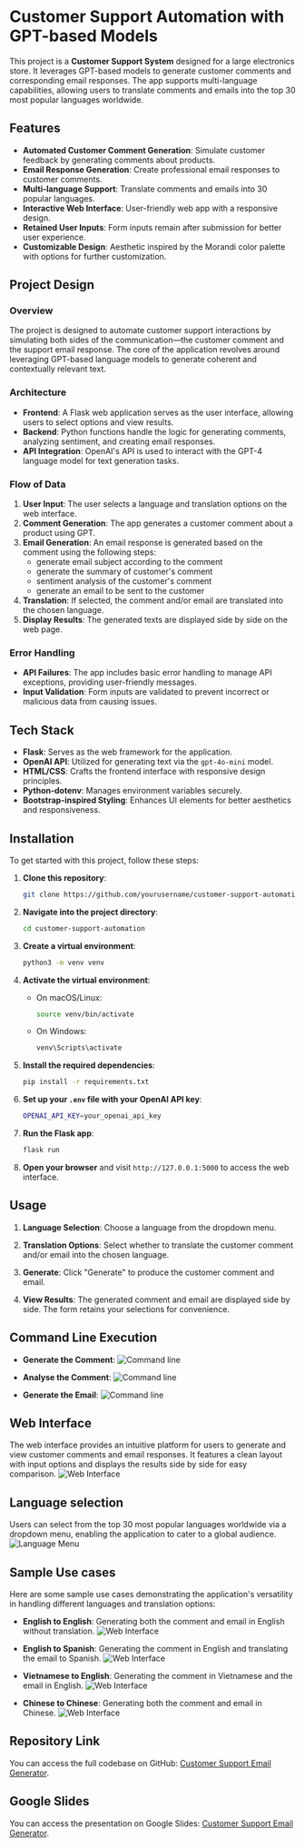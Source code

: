# Customer Support Automation with GPT-based Models

This project is a **Customer Support System** designed for a large electronics store. It leverages GPT-based models to generate customer comments and corresponding email responses. The app supports multi-language capabilities, allowing users to translate comments and emails into the top 30 most popular languages worldwide.

## Features

- **Automated Customer Comment Generation**: Simulate customer feedback by generating comments about products.
- **Email Response Generation**: Create professional email responses to customer comments.
- **Multi-language Support**: Translate comments and emails into 30 popular languages.
- **Interactive Web Interface**: User-friendly web app with a responsive design.
- **Retained User Inputs**: Form inputs remain after submission for better user experience.
- **Customizable Design**: Aesthetic inspired by the Morandi color palette with options for further customization.

## Project Design

### Overview

The project is designed to automate customer support interactions by simulating both sides of the communication—the customer comment and the support email response. The core of the application revolves around leveraging GPT-based language models to generate coherent and contextually relevant text.

### Architecture

- **Frontend**: A Flask web application serves as the user interface, allowing users to select options and view results.
- **Backend**: Python functions handle the logic for generating comments, analyzing sentiment, and creating email responses.
- **API Integration**: OpenAI's API is used to interact with the GPT-4 language model for text generation tasks.

### Flow of Data

1. **User Input**: The user selects a language and translation options on the web interface.
2. **Comment Generation**: The app generates a customer comment about a product using GPT.
3. **Email Generation**: An email response is generated based on the comment using the following steps:
   - generate email subject according to the comment
   - generate the summary of customer's comment
   - sentiment analysis of the customer's comment
   - generate an email to be sent to the customer
5. **Translation**: If selected, the comment and/or email are translated into the chosen language.
6. **Display Results**: The generated texts are displayed side by side on the web page.

### Error Handling

- **API Failures**: The app includes basic error handling to manage API exceptions, providing user-friendly messages.
- **Input Validation**: Form inputs are validated to prevent incorrect or malicious data from causing issues.

## Tech Stack

- **Flask**: Serves as the web framework for the application.
- **OpenAI API**: Utilized for generating text via the `gpt-4o-mini` model.
- **HTML/CSS**: Crafts the frontend interface with responsive design principles.
- **Python-dotenv**: Manages environment variables securely.
- **Bootstrap-inspired Styling**: Enhances UI elements for better aesthetics and responsiveness.

## Installation

To get started with this project, follow these steps:

1. **Clone this repository**:

   ```bash
   git clone https://github.com/yourusername/customer-support-automation.git
   ```

2. **Navigate into the project directory**:

   ```bash
   cd customer-support-automation
   ```

3. **Create a virtual environment**:

   ```bash
   python3 -m venv venv
   ```

4. **Activate the virtual environment**:

   - On macOS/Linux:

     ```bash
     source venv/bin/activate
     ```

   - On Windows:

     ```bash
     venv\Scripts\activate
     ```

5. **Install the required dependencies**:

   ```bash
   pip install -r requirements.txt
   ```

6. **Set up your `.env` file with your OpenAI API key**:

   ```bash
   OPENAI_API_KEY=your_openai_api_key
   ```

7. **Run the Flask app**:

   ```bash
   flask run
   ```

8. **Open your browser** and visit `http://127.0.0.1:5000` to access the web interface.

## Usage

1. **Language Selection**: Choose a language from the dropdown menu.

2. **Translation Options**: Select whether to translate the customer comment and/or email into the chosen language.

3. **Generate**: Click "Generate" to produce the customer comment and email.

4. **View Results**: The generated comment and email are displayed side by side. The form retains your selections for convenience.

## Command Line Execution
- **Generate the Comment**: 
![Command line](images/command1.png)

- **Analyse the Comment**:
![Command line](images/command2.png)

- **Generate the Email**:
![Command line](images/command3.png)

## Web Interface
The web interface provides an intuitive platform for users to generate and view customer comments and email responses. It features a clean layout with input options and displays the results side by side for easy comparison.
![Web Interface](images/web_interface.png)

## Language selection
Users can select from the top 30 most popular languages worldwide via a dropdown menu, enabling the application to cater to a global audience.
![Language Menu](images/language.png)

## Sample Use cases
Here are some sample use cases demonstrating the application's versatility in handling different languages and translation options:
- **English to English**: Generating both the comment and email in English without translation.
![Web Interface](images/use1.png)

- **English to Spanish**: Generating the comment in English and translating the email to Spanish.
![Web Interface](images/use2.png)

- **Vietnamese to English**: Generating the comment in Vietnamese and the email in English.
![Web Interface](images/use3.png)

- **Chinese to Chinese**: Generating both the comment and email in Chinese.
![Web Interface](images/use4.png)

## Repository Link
You can access the full codebase on GitHub: [Customer Support Email Generator](https://github.com/bigfishhhhhzoey/GenerativeAI/tree/main/Customer%20Support%20Email%20Generator).

## Google Slides
You can access the presentation on Google Slides: [Customer Support Email Generator](https://docs.google.com/presentation/d/19wb7PAvCZryy7h71Vm1rI6dMmcIoxuoWxjKitMBSJls/edit?usp=sharing).

